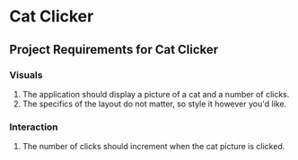 # Cat Clicker
## Project Requirements for Cat Clicker
### Visuals
1. The application should display a picture of a cat and a number of clicks.
1. The specifics of the layout do not matter, so style it however you'd like.
### Interaction
1. The number of clicks should increment when the cat picture is clicked.